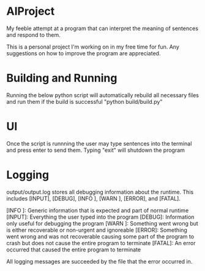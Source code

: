 # AIProject
My feeble attempt at a program that can interpret the meaning of sentences and respond to them.

This is a personal project I'm working on in my free time for fun.
Any suggestions on how to improve the program are appreciated.

# Building and Running
Running the below python script will automatically rebuild all necessary files and run them if the build is successful
"python build/build.py"

# UI
Once the script is runnning the user may type sentences into the terminal and press enter to send them.
Typing "exit" will shutdown the program

# Logging
output/output.log stores all debugging information about the runtime. This includes [INPUT], [DEBUG], [INFO ], [WARN ], [ERROR], and [FATAL].

[INFO ]: Generic information that is expected and part of normal runtime
[INPUT]: Everything the user typed into the program
[DEBUG]: Information only useful for debugging the program
[WARN ]: Something went wrong but is either recoverable or non-urgent and ignoreable
[ERROR]: Something went wrong and was not recoverable causing some part of the program to crash but does not cause the entire program to terminate
[FATAL]: An error occurred that caused the entire program to terminate

All logging messages are succeeded by the file that the error occurred in.
